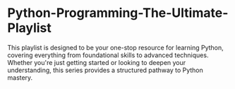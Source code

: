 # Python-Programming-The-Ultimate-Playlist
This playlist is designed to be your one-stop resource for learning Python, covering everything from foundational skills to advanced techniques. Whether you're just getting started or looking to deepen your understanding, this series provides a structured pathway to Python mastery.

